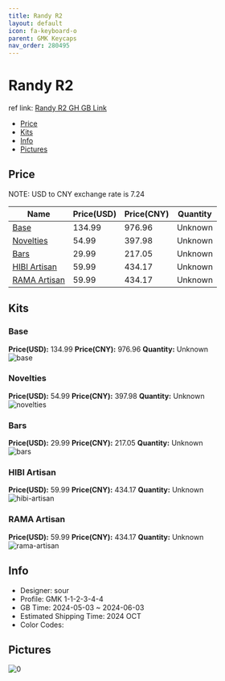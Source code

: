 ```yaml
---
title: Randy R2 
layout: default
icon: fa-keyboard-o
parent: GMK Keycaps
nav_order: 280495
---
```


# Randy R2 

ref link: [Randy R2 GH GB Link](https://geekhack.org/index.php?topic=122916.0)

* [Price](#price)
* [Kits](#kits)
* [Info](#info)
* [Pictures](#pictures)

## Price

NOTE: USD to CNY exchange rate is 7.24

| Name          | Price(USD)   |  Price(CNY) | Quantity |
| ------------- | ------------ |  ---------- | -------- |
|[Base](#base)|134.99|976.96|Unknown|
|[Novelties](#novelties)|54.99|397.98|Unknown|
|[Bars](#bars)|29.99|217.05|Unknown|
|[HIBI Artisan](#hibi-artisan)|59.99|434.17|Unknown|
|[RAMA Artisan](#rama-artisan)|59.99|434.17|Unknown|


## Kits
### Base  
**Price(USD):** 134.99	**Price(CNY):** 976.96	**Quantity:** Unknown  
<img src="{{ 'assets/images/gmk-keycaps/Randy-R2/kits_pics/base.jpg' | relative_url }}" alt="base" class="image featured">

### Novelties  
**Price(USD):** 54.99	**Price(CNY):** 397.98	**Quantity:** Unknown  
<img src="{{ 'assets/images/gmk-keycaps/Randy-R2/kits_pics/novelties.jpg' | relative_url }}" alt="novelties" class="image featured">

### Bars  
**Price(USD):** 29.99	**Price(CNY):** 217.05	**Quantity:** Unknown  
<img src="{{ 'assets/images/gmk-keycaps/Randy-R2/kits_pics/bars.jpg' | relative_url }}" alt="bars" class="image featured">

### HIBI Artisan  
**Price(USD):** 59.99	**Price(CNY):** 434.17	**Quantity:** Unknown  
<img src="{{ 'assets/images/gmk-keycaps/Randy-R2/kits_pics/hibi-artisan.jpg' | relative_url }}" alt="hibi-artisan" class="image featured">

### RAMA Artisan  
**Price(USD):** 59.99	**Price(CNY):** 434.17	**Quantity:** Unknown  
<img src="{{ 'assets/images/gmk-keycaps/Randy-R2/kits_pics/rama-artisan.jpg' | relative_url }}" alt="rama-artisan" class="image featured">

## Info
* Designer: sour  
* Profile: GMK 1-1-2-3-4-4  
* GB Time: 2024-05-03 ~ 2024-06-03  
* Estimated Shipping Time: 2024 OCT  
* Color Codes:  


## Pictures  
<img src="{{ 'assets/images/gmk-keycaps/Randy-R2/rendering_pics/0.jpg' | relative_url }}" alt="0" class="image featured">

